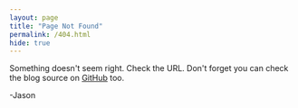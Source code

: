 ```yaml
---
layout: page
title: "Page Not Found"
permalink: /404.html
hide: true
---
```


Something doesn't seem right. Check the URL. Don't forget you can check the blog source on [GitHub](https://github.com/jedelman8/jedelman8.github.com/tree/master/_posts) too.

-Jason
